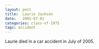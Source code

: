 ```yaml
---
layout: post
title:  Laurie Jackson
date:   2005-07-01
categories: class-of-1975
tags: accident
---
```

Laurie died in a car accident in July of 2005. 
